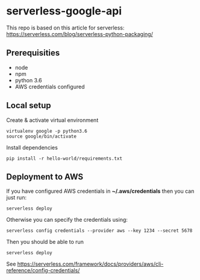 # serverless-google-api

This repo is based on this article for serverless: https://serverless.com/blog/serverless-python-packaging/

## Prerequisities

- node
- npm
- python 3.6
- AWS credentials configured

## Local setup

Create & activate virtual environment 

```
virtualenv google -p python3.6
source google/bin/activate
```

Install dependencies

``` 
pip install -r hello-world/requirements.txt
```

## Deployment to AWS

If you have configured AWS credentials in **~/.aws/credentials** then you can just run:

```
serverless deploy
```

Otherwise you can specify the credentials using:

``` 
serverless config credentials --provider aws --key 1234 --secret 5678
```

Then you should be able to run

```
serverless deploy
```

See https://serverless.com/framework/docs/providers/aws/cli-reference/config-credentials/